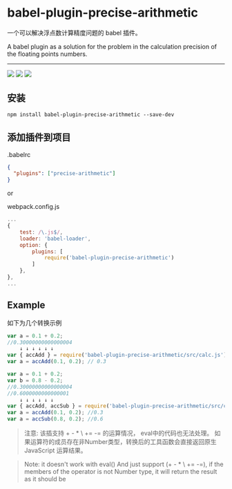 # babel-plugin-precise-arithmetic

一个可以解决浮点数计算精度问题的 babel 插件。

A babel plugin as a solution for the problem in the calculation precision of the floating points numbers.

---

![](https://img.shields.io/badge/build-passing-green) ![](https://img.shields.io/github/license/hx-dl/babel-plugin-precise-arithmetic) ![](https://img.shields.io/github/stars/hx-dl/babel-plugin-precise-arithmetic?label=star&style=social)

## 安装

```
npm install babel-plugin-precise-arithmetic --save-dev
```

## 添加插件到项目

.babelrc

```json
{
  "plugins": ["precise-arithmetic"]
}
```

or

webpack.config.js

```js
...
{
	test: /\.js$/,
	loader: 'babel-loader',
	option: {
		plugins: [
			require('babel-plugin-precise-arithmetic')
		]
	},
},
...
```

## Example

如下为几个转换示例

```js
var a = 0.1 + 0.2;
//0.30000000000000004
	↓ ↓ ↓ ↓ ↓ ↓
var { accAdd } = require('babel-plugin-precise-arithmetic/src/calc.js');
var a = accAdd(0.1, 0.2); // 0.3
```

```js
var a = 0.1 + 0.2;
var b = 0.8 - 0.2;
//0.30000000000000004
//0.6000000000000001
	↓ ↓ ↓ ↓ ↓ ↓
var { accAdd, accSub } = require('babel-plugin-precise-arithmetic/src/calc.js');
var a = accAdd(0.1, 0.2); //0.3
var a = accSub(0.8, 0.2); //0.6


```

> 注意: 该插支持 + - \* \ += -= 的运算情况， eval中的代码也无法处理。 如果运算符的成员存在非Number类型，转换后的工具函数会直接返回原生 JavaScript 运算结果。

> Note: it doesn't work with eval() And just support (+ - \* \ += -=), if the members of the operator is not Number type, it will return the result as it should be

